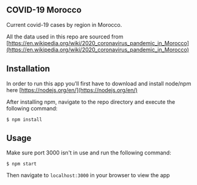## COVID-19 Morocco

Current covid-19 cases by region in Morocco.

All the data used in this repo are sourced from [https://en.wikipedia.org/wiki/2020_coronavirus_pandemic_in_Morocco](https://en.wikipedia.org/wiki/2020_coronavirus_pandemic_in_Morocco)

## Installation

In order to run this app you'll first have to download and install node/npm here [https://nodejs.org/en/](https://nodejs.org/en/)

After installing npm, navigate to the repo directory and execute the following command:

`$ npm install`

## Usage

Make sure port 3000 isn't in use and run the following command:

`$ npm start`

Then navigate to `localhost:3000` in your browser to view the app

